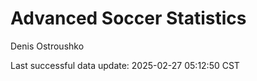 # Advanced Soccer Statistics
Denis Ostroushko

<!-- gfm -->

Last successful data update: 2025-02-27 05:12:50 CST

